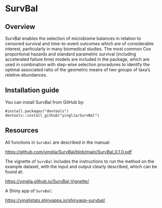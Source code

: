 # SurvBal

## Overview
SurvBal enables the selection of microbiome balances in relation to censored
    survival and time-to-event outcomes which are of considerable
    interest, particularly in many biomedical studies. The most common Cox
    proportional hazards and standard parametric survival (including
    accelerated failure time) models are included in the package, which
    are used in combination with step-wise selection procedures to
    identify the optimal associated ratio of the geometric means of two
    groups of taxa’s relative abundances.

## Installation guide

You can install SurvBal from GitHub by:

```
#install.packages("devtools")
devtools::install_github("yinglia/SurvBal")
```

## Resources


All functions in `SurvBal` are described in the manual: 

https://github.com/yinglia/SurvBal/blob/main/SurvBal_0.1.0.pdf

The vignette of `SurvBal` includes the instructions to run the method on the example dataset, with the input and output clearly described, which can be found at: 

https://yinglia.github.io/SurvBal-Vignette/

A Shiny app of `SurvBal`: 

https://yinglistats.shinyapps.io/shinyapp-survbal/
